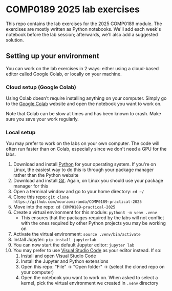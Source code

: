 # COMP0189 2025 lab exercises
This repo contains the lab exercises for the 2025 COMP0189 module. The exercises are mostly written as Python notebooks. We'll add each week's notebook before the lab session; afterwards, we'll also add a suggested solution.

## Setting up your environment
You can work on the lab exercises in 2 ways: either using a cloud-based editor called Google Colab, or locally on your machine.

### Cloud setup (Google Colab)
Using Colab doesn't require installing anything on your computer. Simply go to the [Google Colab](https://colab.research.google.com/) website and open the notebook you want to work on.

Note that Colab can be slow at times and has been known to crash. Make sure you save your work regularly.

### Local setup
You may prefer to work on the labs on your own computer. The code will often run faster than on Colab, especially since we don't need a GPU for the labs.

1. Download and install [Python](https://www.python.org/downloads/) for your operating system. If you're on Linux, the easiest way to do this is through your package manager rather than the Python website
2. Download and install [Git](https://git-scm.com/). Again, on Linux you should use your package manager for this
3. Open a terminal window and go to your home directory: `cd ~/`
4. Clone this repo: `git clone https://github.com/mouraomiranda/COMP0189-practical-2025`
5. Move into the repo: `cd COMP0189-practical-2025`
6. Create a virtual environment for this module: `python3 -m venv .venv`
    - This ensures that the packages required by the labs will not conflict with the ones required by other Python projects you may be working on
7. Activate the virtual environment: `source .venv/bin/activate`
8. Install Jupyter: `pip install jupyterlab`
9. You can now start the default Jupyter editor: `jupyter lab`
10. You may prefer to use [Visual Studio Code](https://code.visualstudio.com/) as your editor instead. If so:
    1. Install and open Visual Studio Code
    2. Install the Jupyter and Python extensions
    3. Open this repo: "File" -> "Open folder" -> (select the cloned repo on your computer)
    4. Open the notebook you want to work on. When asked to select a kernel, pick the virtual environment we created in `.venv` directory
